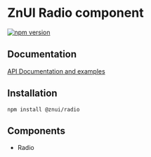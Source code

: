 # ZnUI Radio component
[![npm version](https://buttons.fury.io/js/@znui%2Fradio.svg)](https://buttons.fury.io/js/@znui%2Fradio)

## Documentation
[API Documentation and examples](https://ui.zation.ru/)

## Installation

```
npm install @znui/radio
```

## Components

- Radio
